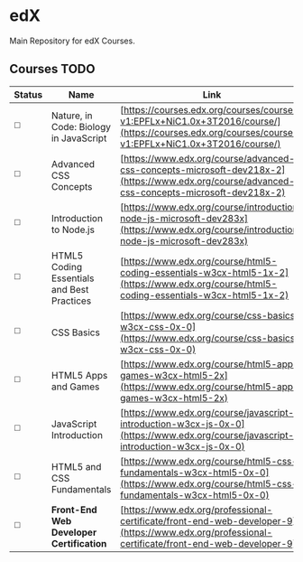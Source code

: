 # edX
Main Repository for edX Courses.

## Courses TODO

Status | Name | Link
----| -------|------
:white_medium_square: | Nature, in Code: Biology in JavaScript | [https://courses.edx.org/courses/course-v1:EPFLx+NiC1.0x+3T2016/course/](https://courses.edx.org/courses/course-v1:EPFLx+NiC1.0x+3T2016/course/)
:white_medium_square: | Advanced CSS Concepts | [https://www.edx.org/course/advanced-css-concepts-microsoft-dev218x-2](https://www.edx.org/course/advanced-css-concepts-microsoft-dev218x-2)
:white_medium_square: | Introduction to Node.js | [https://www.edx.org/course/introduction-node-js-microsoft-dev283x](https://www.edx.org/course/introduction-node-js-microsoft-dev283x)
:white_medium_square: | HTML5 Coding Essentials and Best Practices | [https://www.edx.org/course/html5-coding-essentials-w3cx-html5-1x-2](https://www.edx.org/course/html5-coding-essentials-w3cx-html5-1x-2)
:white_medium_square: | CSS Basics | [https://www.edx.org/course/css-basics-w3cx-css-0x-0](https://www.edx.org/course/css-basics-w3cx-css-0x-0)
:white_medium_square: | HTML5 Apps and Games | [https://www.edx.org/course/html5-apps-games-w3cx-html5-2x](https://www.edx.org/course/html5-apps-games-w3cx-html5-2x)
:white_medium_square: | JavaScript Introduction | [https://www.edx.org/course/javascript-introduction-w3cx-js-0x-0](https://www.edx.org/course/javascript-introduction-w3cx-js-0x-0)
:white_medium_square: | HTML5 and CSS Fundamentals | [https://www.edx.org/course/html5-css-fundamentals-w3cx-html5-0x-0](https://www.edx.org/course/html5-css-fundamentals-w3cx-html5-0x-0)
:white_medium_square: | **Front-End Web Developer Certification** | [https://www.edx.org/professional-certificate/front-end-web-developer-9](https://www.edx.org/professional-certificate/front-end-web-developer-9)